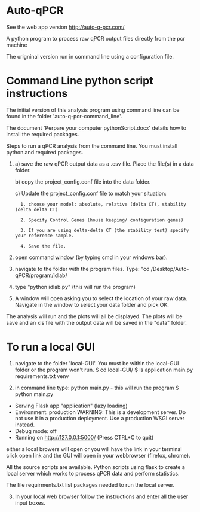 # Auto-qPCR

See the web app version http://auto-q-pcr.com/


A python program to process raw qPCR output files directly from the pcr machine

The origninal version run in command line using a configuration file.  
# Command Line python script instructions

The initial version of this analysis program using command line can be found in the folder 'auto-q-pcr-command_line'.

The document 'Perpare your computer pythonScript.docx' details how to install the required packages.

Steps to run a qPCR analysis from the command line. You must install python and required packages.

1. a) save the raw qPCR output data as a .csv file. Place the file(s) in a data folder.

   b) copy the project_config.conf file into the data folder.
   
   c) Update the project_config.conf file to match your situation:
   
         1. choose your model: absolute, relative (delta CT), stability (delta delta CT)
   
         2. Specify Control Genes (house keeping/ configuration genes)
         
         3. If you are using delta-delta CT (the stability test) specify your reference sample.
         
         4. Save the file. 
2. open command window (by typing cmd in your windows bar).
3. navigate to the folder with the program files. Type: "cd /Desktop/Auto-qPCR/program/idlab/
4. type "python idlab.py"      (this will run the program)
5. A window will open asking you to select the location of your raw data.  Navigate in the window to select your data folder and pick OK.

The analysis will run and the plots will all be displayed. The plots will be save and an xls file with the output data will be saved in the "data" folder.

# To run a local GUI
1. navigate to the folder 'local-GUI'. You must be within the local-GUI folder or the program won't run.
$ cd local-GUI/
$ ls 
application  main.py  requirements.txt  venv


2. in command line type: python main.py  - this will run the program
$ python main.py
 * Serving Flask app "application" (lazy loading)
 * Environment: production
   WARNING: This is a development server. Do not use it in a production deployment.
   Use a production WSGI server instead.
 * Debug mode: off
 * Running on http://127.0.0.1:5000/ (Press CTRL+C to quit)


either a local browers will open or you will have the link in your terminal click open link and the GUI will open in your webbrowser (firefox, chrome).

All the source scripts are available. Python scripts using flask to create a local server which works to process qPCR data and perform statistics.

The file requirments.txt list packages needed to run the local server.

3. In your local web browser follow the instructions and enter all the user input boxes. 

